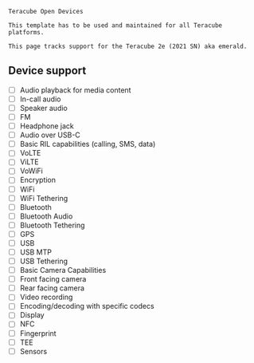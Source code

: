 ```
Teracube Open Devices

This template has to be used and maintained for all Teracube platforms.

This page tracks support for the Teracube 2e (2021 SN) aka emerald.
```

## Device support

- [ ] Audio playback for media content
- [ ] In-call audio
- [ ] Speaker audio
- [ ] FM
- [ ] Headphone jack
- [ ] Audio over USB-C
- [ ] Basic RIL capabilities (calling, SMS, data)
- [ ] VoLTE
- [ ] ViLTE
- [ ] VoWiFi
- [ ] Encryption
- [ ] WiFi
- [ ] WiFi Tethering
- [ ] Bluetooth
- [ ] Bluetooth Audio
- [ ] Bluetooth Tethering
- [ ] GPS
- [ ] USB
- [ ] USB MTP
- [ ] USB Tethering
- [ ] Basic Camera Capabilities
- [ ] Front facing camera
- [ ] Rear facing camera
- [ ] Video recording
- [ ] Encoding/decoding with specific codecs
- [ ] Display
- [ ] NFC
- [ ] Fingerprint
- [ ] TEE
- [ ] Sensors
